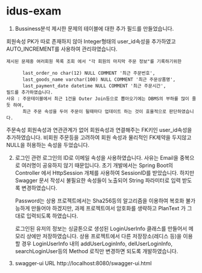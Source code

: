 # idus-exam

1. Bussiness분석
  제시한 문제의 테이블에 대한 추가 필드를 만들었습니다.

  회원속성
    PK가 따로 존재하지 않아 Integer형태의 user_id속성을 추가하였고 AUTO_INCREMENT를 사용하여 관리햐였습니다.
    
    제시된 문제중 여러회원 목록 조회 에서 "각 회원의 마지막 주문 정보"를 기록하기위한 

          last_order_no char(12) NULL COMMENT '최근 주문번호',
          last_goods_name varchar(100) NULL COMMENT '최근 주문상품명',
          last_payment_date datetime NULL COMMENT '최근 주문시간',
    필드를 추가하였습니다.
    사유 : 주문테이블에서 최근 1건을 Outer Join등으로 뽑아오기에는 DBMS의 부하를 많이 줄듯 하여,
          최근 주문 속성을 두어 주문이 될때마다 업데이트 하는 것이 효율적으로 판단하였습니다.
          
  주문속성
    회원속성과 연관관계가 없어 회원속성과 연결해주는 FK키인 user_id속성을 추가하였습니다.
    비회원 주문등을 고려하여 회원 속성과 물리적인 FK제약을 두지않고 NULL을 허용하는 속성을 두었습니다.
    
2. 로그인 관련
    로그인의 ID로 이메일 속성을 사용하였습니다. 사유는 Email을 중복으로 여러명이 공유하지 않기 때문입니다.
    초기 개발에서는 Spring Boot의 Controller 에서 HttpSession 개체를 사용하여 SessionID를 받았습니다.
    하지만 Swagger 문서 작성시 불필요한 속성들이 노출되어 String 파라미터로 입력 받도록 변경하였습니다.
    
    Password는 상용 프로젝트에서는 Sha256등의 알고리즘을 이용하여 복호화 불가능하게 만들어야 하겠지만, 과제 프로젝트여서 암호화를 생략하고 PlanText 가 그대로 입력되도록 하였습니다.
    
    로그인된 유저의 정보는 싱글톤으로 생성된 LoginUserInfo 클래스를 만들어서 메모리 상에만 저장하였습니다.
    상용 프로젝트에서 다른 저장장소(레디스 등)을 이용할 경우 LoginUserInfo 내의 addUserLoginInfo, delUserLoginInfo, searchLoginUser등의 Method 로직만 변경하면 되도록 개발하였습니다.
    
  
3. swagger-ui URL
  http://localhost:8080/swagger-ui.html
    
    
    
